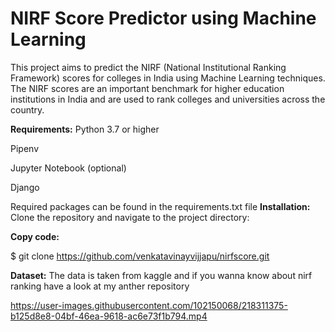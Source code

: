 # NIRF Score Predictor using Machine Learning

This project aims to predict the NIRF (National Institutional Ranking Framework) scores for colleges in India using Machine Learning techniques. The NIRF scores are an important benchmark for higher education institutions in India and are used to rank colleges and universities across the country.

**Requirements:**
Python 3.7 or higher

Pipenv

Jupyter Notebook (optional)

Django

Required packages can be found in the requirements.txt file
**Installation:**
Clone the repository and navigate to the project directory:

**Copy code:**

$ git clone https://github.com/venkatavinayvijjapu/nirfscore.git




**Dataset:**
The data is taken from kaggle and if you wanna know about nirf ranking have a look at my anther repository


https://user-images.githubusercontent.com/102150068/218311375-b125d8e8-04bf-46ea-9618-ac6e73f1b794.mp4
